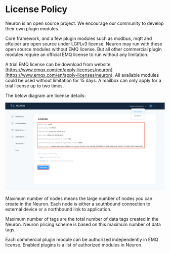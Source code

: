 # License Policy

Neuron is an open source project. We encourage our community to develop their own plugin modules.

Core framework, and a few plugin modules such as modbus, mqtt and eKuiper are open source under LGPLv3 license. Neuron may run with these open source modules without EMQ license. But all other commercial plugin modules require an official EMQ license to run without any limitation.

A trial EMQ license can be download from website [https://www.emqx.com/en/apply-licenses/neuron](https://www.emqx.com/en/apply-licenses/neuron). All available modules could be used without limitation for 15 days. A mailbox can only apply for a trial license up to two times.

The below diagram are license details:

![license](../getting-started/assets/license.png)

Maximum number of nodes means the large number of nodes you can create in the Neuron. Each node is either a southbound connection to external device or a northbound link to application.

Maximum number of tags are the total number of data tags created in the Neuron. Neuron pricing scheme is based on this maximum number of data tags.

Each commercial plugin module can be authorized independently in EMQ license. Enabled plugins is a list of authorized modules in Neuron.

